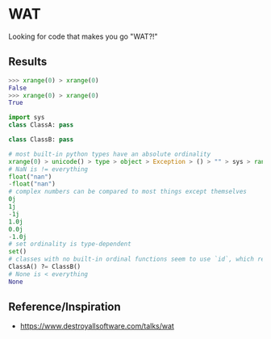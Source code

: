 # WAT

Looking for code that makes you go "WAT?!"

## Results

```python
>>> xrange(0) > xrange(0)
False
>>> xrange(0) > xrange(0)
True
```

```python
import sys
class ClassA: pass

class ClassB: pass

# most built-in python types have an absolute ordinality
xrange(0) > unicode() > type > object > Exception > () > "" > sys > range(1) > [] == range(0) > (lambda x:x) > Exception() > {} > ClassB > ClassA > bytearray() > help > float("inf") > sys.float_info.max > sys.maxint > True == 1 == 1L == 1.0 > sys.float_info.epsilon > sys.float_info.min > False == 0 == 0L == 0.0 > -1 == -1L == -1.0 > -sys.maxint > -float("inf") > None
# NaN is != everything
float("nan")
-float("nan")
# complex numbers can be compared to most things except themselves
0j
1j
-1j
1.0j
0.0j
-1.0j
# set ordinality is type-dependent
set()
# classes with no built-in ordinal functions seem to use `id`, which relies on memory address
ClassA() ?= ClassB()
# None is < everything
None
```

## Reference/Inspiration
* https://www.destroyallsoftware.com/talks/wat

